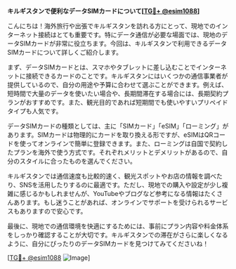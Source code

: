 **キルギスタンで便利なデータSIMカードについて[[TG💪+ @esim1088](https://t.me/s/esim1088)]**

こんにちは！海外旅行や出張でキルギスタンを訪れる方にとって、現地でのインターネット接続はとても重要です。特にデータ通信が必要な場面では、現地のデータSIMカードが非常に役立ちます。今回は、キルギスタンで利用できるデータSIMカードについて詳しくご紹介します。

まず、データSIMカードとは、スマホやタブレットに差し込むことでインターネットに接続できるカードのことです。キルギスタンにはいくつかの通信事業者が提供しているので、自分の用途や予算に合わせて選ぶことができます。例えば、短時間で大量のデータを使いたい場合や、長期間滞在する場合には、長期契約プランがおすすめです。また、観光目的であれば短期間でも使いやすいプリペイドタイプも人気です。

データSIMカードの種類としては、主に「SIMカード」「eSIM」「ローミング」があります。SIMカードは物理的にカードを取り換える形ですが、eSIMはQRコードを使ってオンラインで簡単に登録できます。また、ローミングは自国で契約したプランを海外で使う方式です。それぞれメリットとデメリットがあるので、自分のスタイルに合ったものを選んでください。

キルギスタンでは通信速度も比較的速く、観光スポットやお店の情報を調べたり、SNSを活用したりするのに最適です。ただし、現地での購入や設定が少し複雑に感じるかもしれませんが、YouTubeやブログなど参考になる情報はたくさんあります。もし迷うことがあれば、オンラインでサポートを受けられるサービスもありますので安心です。

最後に、現地での通信環境を快適にするためには、事前にプラン内容や料金体系をしっかり確認することが大切です。キルギスタンでの滞在がさらに楽しくなるように、自分にぴったりのデータSIMカードを見つけてみてくださいね！

[[TG💪+ @esim1088](https://t.me/s/esim1088) ![Image](https://i.postimg.cc/Y0z9fWf4/image.png)]